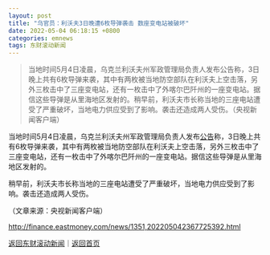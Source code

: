 ```yaml
---
layout: post
title: "乌官员：利沃夫3日晚遭6枚导弹袭击 数座变电站被破坏"
date: 2022-05-04 06:18:15 +0800
categories: emnews
tags: 东财滚动新闻
---
```

> 当地时间5月4日凌晨，乌克兰利沃夫州军政管理局负责人发布公告称，3日晚上共有6枚导弹来袭，其中有两枚被当地防空部队在利沃夫上空击落，另外三枚击中了三座变电站，还有一枚击中了外喀尔巴阡州的一座变电站。据信这些导弹是从里海地区发射的。稍早前，利沃夫市长称当地的三座电站遭受了严重破坏，当地电力供应受到了影响。袭击还造成两人受伤。（央视新闻客户端）

<p>当地时间5月4日凌晨，乌克兰利沃夫州军政管理局负责人发布<span id="Info.3332"><a href="http://data.eastmoney.com/notices/" class="infokey">公告</a></span>称，3日晚上共有6枚导弹来袭，其中有两枚被当地防空部队在利沃夫上空击落，另外三枚击中了三座变电站，还有一枚击中了外喀尔巴阡州的一座变电站。据信这些导弹是从里海地区发射的。</p>
 <p>稍早前，利沃夫市长称当地的三座电站遭受了严重破坏，当地电力供应受到了影响。袭击还造成两人受伤。</p><p class="em_media">（文章来源：央视新闻客户端）</p>

<http://finance.eastmoney.com/news/1351,202205042367725392.html>

[返回东财滚动新闻](//finews.withounder.com/emnews/)｜[返回首页](//finews.withounder.com/)